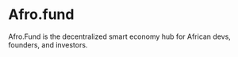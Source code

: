 # Afro.fund
Afro.Fund is the decentralized smart economy hub for African devs, founders, and investors.
